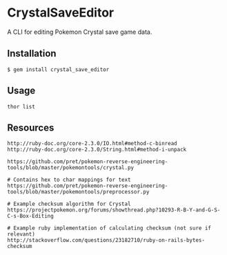 # CrystalSaveEditor

A CLI for editing Pokemon Crystal save game data.

## Installation

    $ gem install crystal_save_editor

## Usage

    thor list

## Resources

    http://ruby-doc.org/core-2.3.0/IO.html#method-c-binread
    http://ruby-doc.org/core-2.3.0/String.html#method-i-unpack

    https://github.com/pret/pokemon-reverse-engineering-tools/blob/master/pokemontools/crystal.py

    # Contains hex to char mappings for text
    https://github.com/pret/pokemon-reverse-engineering-tools/blob/master/pokemontools/preprocessor.py

    # Example checksum algorithm for Crystal
    https://projectpokemon.org/forums/showthread.php?10293-R-B-Y-and-G-S-C-s-Box-Editing

    # Example ruby implementation of calculating checksum (not sure if relevant)
    http://stackoverflow.com/questions/23182710/ruby-on-rails-bytes-checksum
